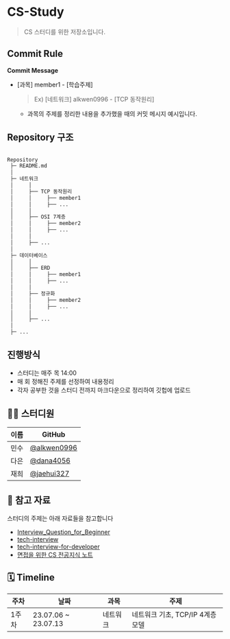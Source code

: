 # CS-Study

> CS 스터디를 위한 저장소입니다.

## Commit Rule
 **Commit Message**

 - [과목] member1 - [학습주제]
   
   > Ex) [네트워크] alkwen0996 - [TCP 동작원리]
   
   - 과목의 주제를 정리한 내용을 추가했을 때의 커밋 메시지 예시입니다.

## Repository 구조

```bash

Repository
 ├─ README.md
 │
 ├─ 네트워크
 │     │
 │     ├── TCP 동작원리
 │     │     ├── member1
 │     │     ├── ...
 │     │
 │     ├── OSI 7계층
 │     │     ├── member2
 │     │     ├── ...
 │     │
 │     ├── ...
 │    
 ├─ 데이터베이스
 │     │
 │     ├── ERD
 │     │     ├── member1
 │     │     ├── ...
 │     │
 │     ├── 정규화
 │     │     ├── member2
 │     │     ├── ...
 │     │
 │     ├── ...
 │    
 ├─ ...
``` 

## 진행방식
- 스터디는 매주 목 14:00
- 매 회 정해진 주제를 선정하여 내용정리
- 각자 공부한 것을 스터디 전까지 마크다운으로 정리하여 깃헙에 업로드

## 👨‍💻  스터디원
| 이름   | GitHub                                         |
| ---- | ---------------------------------------------- |
| 민수 | [@alkwen0996](https://github.com/alkwen0996) |
| 다은 | [@dana4056](https://github.com/dana4056) |
| 재희 | [@jaehui327](https://github.com/jaehui327)|

## 📌 참고 자료
스터디의 주제는 아래 자료들을 참고합니다
- [Interview_Question_for_Beginner](https://github.com/JaeYeopHan/Interview_Question_for_Beginner)
- [tech-interview](https://github.com/WeareSoft/tech-interview)
- [tech-interview-for-developer](https://github.com/gyoogle/tech-interview-for-developer)
- [면접을 위한 CS 전공지식 노트](https://www.yes24.com/Product/Goods/108887922)

## 🗓 Timeline
| 주차 | 날짜 | 과목 | 주제 |
|--|--|--|--|
| 1주차 | 23.07.06 ~ 23.07.13 | 네트워크 | 네트워크 기초, TCP/IP 4계층 모델 |
